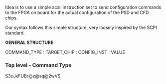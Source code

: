Idea is to use a simple acsii instruction set to send configuration commands to the FPGA on board for the actual configuration of the PSD and CFD chips.


Our syntax follows this simple structure, very loosely inspired by the SCPI standard. 


**GENERAL STRUCTURE**

COMMAND_TYPE : TARGET_CHIP : CONFIG_INST : VALUE


### Top level - Command Type



S3cJxFUBr@z@sq@2wV$